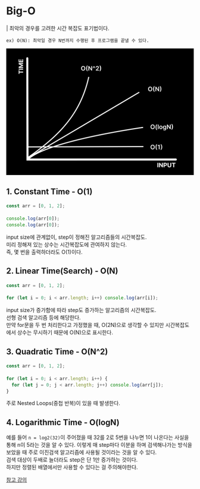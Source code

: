 # Big-O

| 최악의 경우를 고려한 시간 복잡도 표기법이다.

    ex) O(N): 최악일 경우 N번까지 수행된 후 프로그램을 끝낼 수 있다.

![BigO](../imgs/bigO.png)

## 1. Constant Time - O(1)

```javascript
const arr = [0, 1, 2];

console.log(arr[0]);
console.log(arr[0]);
```

input size에 관계없이, step이 정해진 알고리즘들의 시간복잡도.  
미리 정해져 있는 상수는 시간복잡도에 관여하지 않는다.  
즉, 몇 번을 출력하더라도 O(1)이다.

## 2. Linear Time(Search) - O(N)

```javascript
const arr = [0, 1, 2];

for (let i = 0; i < arr.length; i++) console.log(arr[i]);
```

input size가 증가함에 따라 step도 증가하는 알고리즘의 시간복잡도.  
선형 검색 알고리즘 등에 해당한다.  
만약 for문을 두 번 처리한다고 가정했을 때, O(2N)으로 생각할 수 있지만 시간복잡도에서 상수는 무시하기 때문에 O(N)으로 표시한다.

## 3. Quadratic Time - O(N^2)

```javascript
const arr = [0, 1, 2];

for (let i = 0; i < arr.length; i++) {
  for (let j = 0; j < arr.length; j++) console.log(arr[j]);
}
```

주로 Nested Loops(중첩 반복)이 있을 때 발생한다.

## 4. Logarithmic Time - O(logN)

예를 들어 `n = log2(32)`이 주어졌을 때 32를 2로 5번을 나누면 1이 나온다는 사실을 통해 n이 5라는 것을 알 수 있다. 이렇게 매 step마다 이분을 하며 검색해나가는 방식을 보았을 때 주로 이진검색 알고리즘에 사용될 것이라는 것을 알 수 있다.  
검색 대상이 두배로 늘더라도 step은 단 1만 증가하는 것이다.  
하지만 정렬된 배열에서만 사용할 수 있다는 걸 주의해야한다.

[참고 강의](https://www.youtube.com/watch?v=BEVnxbxBqi8&list=PL7jH19IHhOLMdHvl3KBfFI70r9P0lkJwL&index=4&ab_channel=%EB%85%B8%EB%A7%88%EB%93%9C%EC%BD%94%EB%8D%94NomadCoders)
